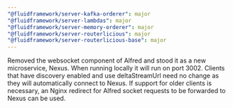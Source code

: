 ```yaml
---
"@fluidframework/server-kafka-orderer": major
"@fluidframework/server-lambdas": major
"@fluidframework/server-memory-orderer": major
"@fluidframework/server-routerlicious": major
"@fluidframework/server-routerlicious-base": major
---
```


Removed the websocket component of Alfred and stood it as a new microservice, Nexus. When running locally it will run on port 3002. Clients that have discovery enabled and use deltaStreamUrl need no change as they will automatically connect to Nexus. If support for older clients is necessary, an Nginx redirect for Alfred socket requests to be forwarded to Nexus can be used.
